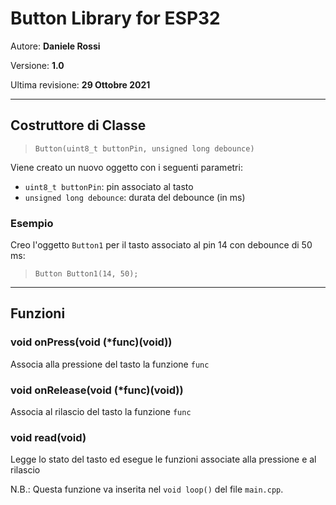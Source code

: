# Button Library for ESP32

Autore: **Daniele Rossi**

Versione: **1.0**

Ultima revisione: **29 Ottobre 2021**

---

## Costruttore di Classe

> `Button(uint8_t buttonPin, unsigned long debounce)`

Viene creato un nuovo oggetto con i seguenti parametri:

* `uint8_t buttonPin`: pin associato al tasto
* `unsigned long debounce`: durata del debounce (in ms)

### Esempio

Creo l'oggetto `Button1` per il tasto associato al pin 14 con debounce di 50 ms:

> `Button Button1(14, 50);`

---

## Funzioni

### void onPress(void (*func)(void))

Associa alla pressione del tasto la funzione `func`

### void onRelease(void (*func)(void))

Associa al rilascio del tasto la funzione `func`

### void read(void)

Legge lo stato del tasto ed esegue le funzioni associate alla pressione e al rilascio

N.B.: Questa funzione va inserita nel `void loop()` del file `main.cpp`.
